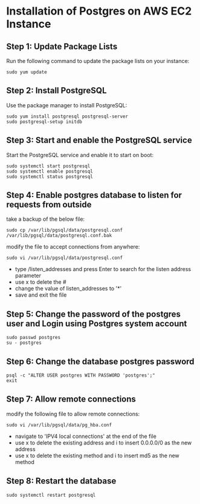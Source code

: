 # Installation of Postgres on AWS EC2 Instance

## Step 1: Update Package Lists
Run the following command to update the package lists on your instance:
```
sudo yum update
```

## Step 2: Install PostgreSQL
Use the package manager to install PostgreSQL:
```
sudo yum install postgresql postgresql-server
sudo postgresql-setup initdb
```

## Step 3: Start and enable the PostgreSQL service
Start the PostgreSQL service and enable it to start on boot:
```
sudo systemctl start postgresql
sudo systemctl enable postgresql
sudo systemctl status postgresql
```

## Step 4: Enable postgres database to listen for requests from outside
take a backup of the below file:
```
sudo cp /var/lib/pgsql/data/postgresql.conf /var/lib/pgsql/data/postgresql.conf.bak
```

modify the file to accept connections from anywhere:
```
sudo vi /var/lib/pgsql/data/postgresql.conf
```

* type /listen_addresses and press Enter to search for the listen address parameter
* use x to delete the #
* change the value of listen_addresses to '*'
* save and exit the file

## Step 5: Change the password of the postgres user and Login using Postgres system account
```
sudo passwd postgres
su - postgres
```

## Step 6: Change the database postgres password
```
psql -c "ALTER USER postgres WITH PASSWORD 'postgres';"
exit
```

## Step 7: Allow remote connections
modify the following file to allow remote connections:
```
sudo vi /var/lib/pgsql/data/pg_hba.conf
```
* navigate to 'IPV4 local connections' at the end of the file
* use x to delete the existing address and i to insert 0.0.0.0/0 as the new address
* use x to delete the existing method and i to insert md5 as the new method


## Step 8: Restart the database
```
sudo systemctl restart postgresql
```



